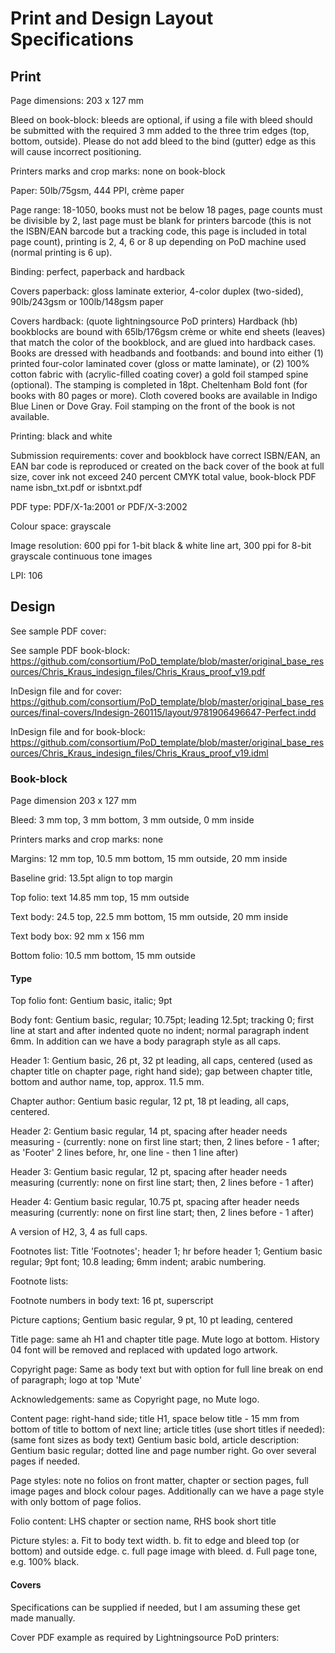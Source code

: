 # Print and Design Layout Specifications

## Print

Page dimensions: 203 x 127 mm

Bleed on book-block: bleeds are optional, if using a file with bleed should be submitted with the required 3 mm added to the three trim edges (top, bottom, outside). Please do not add bleed to the bind (gutter) edge as this will cause incorrect positioning.

Printers marks and crop marks: none on book-block

Paper: 50lb/75gsm, 444 PPI, crème paper

Page range: 18-1050, books must not be below 18 pages, page counts must be divisible by 2, last page must be blank for printers barcode (this is not the ISBN/EAN barcode but a tracking code, this page is included in total page count), printing is 2, 4, 6 or 8 up depending on PoD machine used (normal printing is 6 up).

Binding: perfect, paperback and hardback

Covers paperback: gloss laminate exterior, 4-color duplex (two-sided), 90lb/243gsm or 100lb/148gsm paper

Covers hardback: (quote lightningsource PoD printers) Hardback (hb) bookblocks are bound with 65lb/176gsm crème or white end sheets (leaves) that match the color of the bookblock, and are glued into hardback cases. Books are dressed with headbands and footbands: and bound into either (1) printed four-color laminated cover (gloss or matte laminate), or (2) 100% cotton fabric with (acrylic-filled coating cover) a gold foil stamped spine (optional). The stamping is completed in 18pt. Cheltenham Bold font (for books with 80 pages or more). Cloth covered books are available in Indigo Blue Linen or Dove Gray. Foil stamping on the front of the book is not available.

Printing: black and white

Submission requirements: cover and bookblock have correct ISBN/EAN, an EAN bar code is reproduced or created on the back cover of the book at full size, cover ink not exceed 240 percent CMYK total value, book-block PDF name isbn_txt.pdf or isbntxt.pdf

PDF type: PDF/X-1a:2001 or PDF/X-3:2002

Colour space: grayscale

Image resolution: 600 ppi for 1-bit black & white line art, 300 ppi for 8-bit grayscale continuous tone images

LPI: 106

## Design

See sample PDF cover: 

See sample PDF book-block: https://github.com/consortium/PoD_template/blob/master/original_base_resources/Chris_Kraus_indesign_files/Chris_Kraus_proof_v19.pdf

InDesign file and for cover: https://github.com/consortium/PoD_template/blob/master/original_base_resources/final-covers/Indesign-260115/layout/9781906496647-Perfect.indd

InDesign file and for book-block: https://github.com/consortium/PoD_template/blob/master/original_base_resources/Chris_Kraus_indesign_files/Chris_Kraus_proof_v19.idml

### Book-block

Page dimension 203 x 127 mm

Bleed: 3 mm top, 3 mm bottom, 3 mm outside, 0 mm inside

Printers marks and crop marks: none

Margins: 12 mm top, 10.5 mm bottom, 15 mm outside, 20 mm inside

Baseline grid: 13.5pt align to top margin

Top folio: text 14.85 mm top, 15 mm outside

Text body: 24.5 top, 22.5 mm bottom, 15 mm outside, 20 mm inside

Text body box: 92 mm x 156 mm

Bottom folio: 10.5 mm bottom, 15 mm outside

#### Type

Top folio font: Gentium basic, italic; 9pt

Body font: Gentium basic, regular; 10.75pt; leading 12.5pt; tracking 0; first line at start and after indented quote no indent; normal paragraph indent 6mm. In addition can we have a body paragraph style as all caps.

Header 1: Gentium basic, 26 pt, 32 pt leading, all caps, centered (used as chapter title on chapter page, right hand side); gap between chapter title, bottom and author name, top, approx. 11.5 mm.

Chapter author: Gentium basic regular, 12 pt, 18 pt leading, all caps, centered.

Header 2: Gentium basic regular, 14 pt, spacing after header needs measuring - (currently: none on first line start; then, 2 lines before - 1 after; as 'Footer' 2 lines before, hr, one line - then 1 line after)

Header 3: Gentium basic regular, 12 pt, spacing after header needs measuring (currently: none on first line start; then, 2 lines before - 1 after)

Header 4: Gentium basic regular, 10.75 pt, spacing after header needs measuring (currently: none on first line start; then, 2 lines before - 1 after)

A version of H2, 3, 4 as full caps.

Footnotes list: Title 'Footnotes'; header 1; hr before header 1; Gentium basic regular; 9pt font; 10.8 leading; 6mm indent; arabic numbering.

Footnote lists:

Footnote numbers in body text: 16 pt, superscript

Picture captions; Gentium basic regular, 9 pt, 10 pt leading, centered

Title page: same ah H1 and chapter title page. Mute logo at bottom. History 04 font will be removed and replaced with updated logo artwork.

Copyright page: Same as body text but with option for full line break on end of paragraph; logo at top 'Mute'

Acknowledgements: same as Copyright page, no Mute logo.

Content page: right-hand side; title H1, space below title - 15 mm from bottom of title to bottom of next line; article titles (use short titles if needed): (same font sizes as body text) Gentium basic bold, article description: Gentium basic regular; dotted line and page number right. Go over several pages if needed.

Page styles: note no folios on front matter, chapter or section pages, full image pages and block colour pages. Additionally can we have a page style with only bottom of page folios.

Folio content: LHS chapter or section name, RHS book short title

Picture styles: a. Fit to body text width. b. fit to edge and bleed top (or bottom) and outside edge. c. full page image with bleed. d. Full page tone, e.g. 100% black.

#### Covers

Specifications can be supplied if needed, but I am assuming these get made manually.

Cover PDF example as required by Lightningsource PoD printers:
